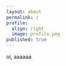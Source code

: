 ```yaml
---
layout: about
permalink: /
profile:
  align: right
  image: profile.png
published: true
---
```


oi, aaaaaa
